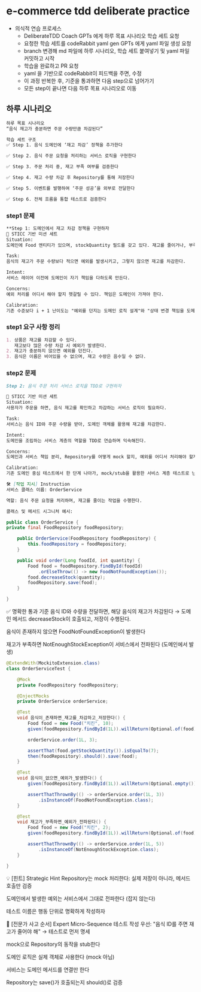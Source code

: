 # e-commerce tdd deliberate practice

- 의식적 연습 프로세스
    - DeliberateTDD Coach GPTs 에게 하루 목표 시나리오 학습 세트 요청
    - 요청한 학습 세트를 codeRabbit yaml gen GPTs 에게 yaml 파일 생성 요청
    - branch 변경해 md 파일에 하루 시나리오, 학습 세트 붙여넣기 및 yaml 파일 커밋하고 시작
    - 학습을 완료하고 PR 요청
    - yaml 을 기반으로 codeRabbit이 피드백을 주면, 수정
    - 이 과정 반복한 후, 기준을 통과하면 다음 step으로 넘어가기
    - 모든 step이 끝나면 다음 하루 목표 시나리오로 이동

## 하루 시나리오

```markdown
하루 목표 시나리오
“음식 재고가 충분하면 주문 수량만큼 차감된다”

학습 세트 구조
✅ Step 1. 음식 도메인에 ‘재고 차감’ 정책을 추가한다

✅ Step 2. 음식 주문 요청을 처리하는 서비스 로직을 구현한다

✅ Step 3. 주문 처리 중, 재고 부족 여부를 검증한다

✅ Step 4. 재고 수량 차감 후 Repository를 통해 저장한다

✅ Step 5. 이벤트를 발행하여 ‘주문 성공’을 외부로 전달한다

✅ Step 6. 전체 흐름을 통합 테스트로 검증한다
```

### step1 문제

```markdown
**Step 1: 도메인에서 재고 차감 정책을 구현하자
🧭 STICC 기반 미션 세트
Situation:
도메인에 Food 엔티티가 있으며, stockQuantity 필드를 갖고 있다. 재고를 줄이거나, 부족하면 예외를 발생시켜야 한다.

Task:
음식의 재고가 주문 수량보다 적으면 예외를 발생시키고, 그렇지 않으면 재고를 차감한다.

Intent:
서비스 레이어 이전에 도메인이 자기 책임을 다하도록 만든다.

Concerns:
예외 처리를 어디서 해야 할지 헷갈릴 수 있다. 책임은 도메인이 가져야 한다.

Calibration:
기존 수준보다 i + 1 난이도는 "예외를 던지는 도메인 로직 설계"와 "상태 변경 책임을 도메인에 두는 설계 감각"이다.**
```

### step1 요구 사항 정리

```markdown
1. 상품은 재고를 차감할 수 있다.
   재고보다 많은 수량 차감 시 예외가 발생한다.
2. 재고가 충분하지 않으면 예외를 던진다.
3. 음식은 이름은 비어있을 수 없으며, 재고 수량은 음수일 수 없다.
```

### step2 문제

```markdown
Step 2: 음식 주문 처리 서비스 로직을 TDD로 구현하자

🧭 STICC 기반 미션 세트
Situation:
사용자가 주문을 하면, 음식 재고를 확인하고 차감하는 서비스 로직이 필요하다.

Task:
서비스는 음식 ID와 주문 수량을 받아, 도메인 객체를 활용해 재고를 차감한다.

Intent:
도메인을 조립하는 서비스 계층의 역할을 TDD로 연습하며 익숙해진다.

Concerns:
도메인과 서비스 책임 분리, Repository를 어떻게 mock 할지, 예외를 어디서 처리해야 할지 감이 안 올 수 있다.

Calibration:
기존 도메인 중심 테스트에서 한 단계 나아가, mock/stub을 활용한 서비스 계층 테스트로 난이도를 i+1 상승시킨다.

🛠 [작업 지시] Instruction
서비스 클래스 이름: OrderService

역할: 음식 주문 요청을 처리하며, 재고를 줄이는 작업을 수행한다.

클래스 및 메서드 시그니처 예시:
```

```java
public class OrderService {
private final FoodRepository foodRepository;

    public OrderService(FoodRepository foodRepository) {
        this.foodRepository = foodRepository;
    }

    public void order(Long foodId, int quantity) {
        Food food = foodRepository.findById(foodId)
            .orElseThrow(() -> new FoodNotFoundException());
        food.decreaseStock(quantity);
        foodRepository.save(food);
    }

}
```

✅ 명확한 통과 기준
음식 ID와 수량을 전달하면, 해당 음식의 재고가 차감된다
→ 도메인 메서드 decreaseStock이 호출되고, 저장이 수행된다.

음식이 존재하지 않으면 FoodNotFoundException이 발생한다

재고가 부족하면 NotEnoughStockException이 서비스에서 전파된다 (도메인에서 발생)


```java
@ExtendWith(MockitoExtension.class)
class OrderServiceTest {

    @Mock
    private FoodRepository foodRepository;

    @InjectMocks
    private OrderService orderService;

    @Test
    void 음식이_존재하면_재고를_차감하고_저장한다() {
        Food food = new Food("치킨", 10);
        given(foodRepository.findById(1L)).willReturn(Optional.of(food));

        orderService.order(1L, 3);

        assertThat(food.getStockQuantity()).isEqualTo(7);
        then(foodRepository).should().save(food);
    }

    @Test
    void 음식이_없으면_예외가_발생한다() {
        given(foodRepository.findById(1L)).willReturn(Optional.empty());

        assertThatThrownBy(() -> orderService.order(1L, 3))
            .isInstanceOf(FoodNotFoundException.class);
    }

    @Test
    void 재고가_부족하면_예외가_전파된다() {
        Food food = new Food("치킨", 2);
        given(foodRepository.findById(1L)).willReturn(Optional.of(food));

        assertThatThrownBy(() -> orderService.order(1L, 5))
            .isInstanceOf(NotEnoughStockException.class);
    }

}
```

💡 [힌트] Strategic Hint
Repository는 mock 처리한다: 실제 저장이 아니라, 메서드 호출만 검증

도메인에서 발생한 예외는 서비스에서 그대로 전파한다 (잡지 않는다)

테스트 이름은 행동 단위로 명확하게 작성하자

🧠 [전문가 사고 순서] Expert Micro-Sequence
테스트 작성 우선: "음식 ID를 주면 재고가 줄어야 해" → 테스트로 먼저 명세

mock으로 Repository의 동작을 stub한다

도메인 로직은 실제 객체로 사용한다 (mock 아님)

서비스는 도메인 메서드를 연결만 한다

Repository는 save()가 호출되는지 should()로 검증
